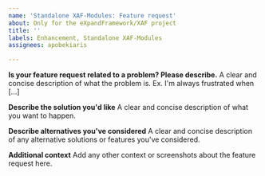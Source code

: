 ```yaml
---
name: 'Standalone XAF-Modules: Feature request'
about: Only for the eXpandFramework/XAF project
title: ''
labels: Enhancement, Standalone XAF-Modules
assignees: apobekiaris

---
```


**Is your feature request related to a problem? Please describe.**
A clear and concise description of what the problem is. Ex. I'm always frustrated when [...]

**Describe the solution you'd like**
A clear and concise description of what you want to happen.

**Describe alternatives you've considered**
A clear and concise description of any alternative solutions or features you've considered.

**Additional context**
Add any other context or screenshots about the feature request here.

